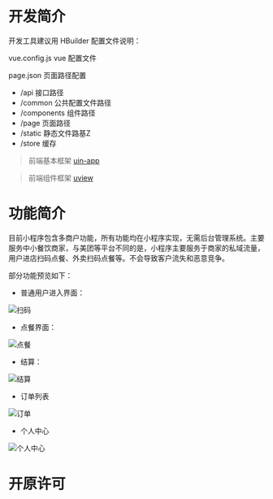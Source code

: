 # 开发简介
开发工具建议用 HBuilder
配置文件说明：


vue.config.js vue 配置文件

page.json 页面路径配置

- /api 接口路径
- /common 公共配置文件路径
- /components 组件路径
- /page 页面路径
- /static 静态文件路基Z
- /store 缓存

> 前端基本框架 [uin-app ](https://uniapp.dcloud.io/)

> 前端组件框架 [uview](https://www.uviewui.com/)

# 功能简介
目前小程序包含多商户功能，所有功能均在小程序实现，无需后台管理系统。主要服务中小餐饮商家，与美团等平台不同的是，小程序主要服务于商家的私域流量，用户进店扫码点餐、外卖扫码点餐等。不会导致客户流失和恶意竞争。

部分功能预览如下：

- 普通用户进入界面：

![扫码](https://gihuhu.oss-cn-hangzhou.aliyuncs.com/%E7%AE%80%E4%BB%8B.jpg)

- 点餐界面：

![点餐](https://gihuhu.oss-cn-hangzhou.aliyuncs.com/%E4%BB%8B%E7%BB%8D/%E7%82%B9%E9%A4%90.jpg)

- 结算：

![结算](https://gihuhu.oss-cn-hangzhou.aliyuncs.com/%E4%BB%8B%E7%BB%8D/%E7%BB%93%E7%AE%97.jpg)

- 订单列表

![订单](https://gihuhu.oss-cn-hangzhou.aliyuncs.com/%E4%BB%8B%E7%BB%8D/%E8%AE%A2%E5%8D%95.jpg)

- 个人中心

![个人中心](https://gihuhu.oss-cn-hangzhou.aliyuncs.com/%E4%BB%8B%E7%BB%8D/%E4%B8%AA%E4%BA%BA%E4%B8%AD%E5%BF%83.jpg)

# 开原许可

